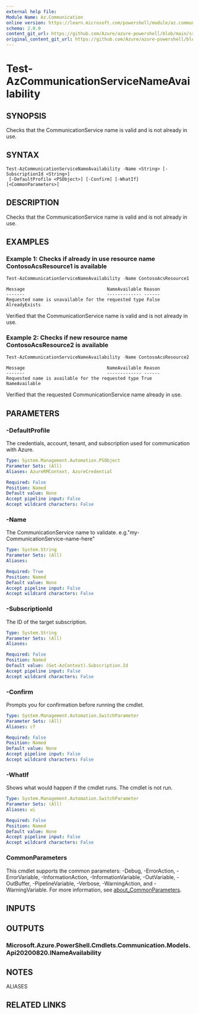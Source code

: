 ```yaml
---
external help file: 
Module Name: Az.Communication
online version: https://learn.microsoft.com/powershell/module/az.communication/test-azcommunicationservicenameavailability
schema: 2.0.0
content_git_url: https://github.com/Azure/azure-powershell/blob/main/src/Communication/Communication/help/Test-AzCommunicationServiceNameAvailability.md
original_content_git_url: https://github.com/Azure/azure-powershell/blob/main/src/Communication/Communication/help/Test-AzCommunicationServiceNameAvailability.md
---
```


# Test-AzCommunicationServiceNameAvailability

## SYNOPSIS
Checks that the CommunicationService name is valid and is not already in use.

## SYNTAX

```
Test-AzCommunicationServiceNameAvailability -Name <String> [-SubscriptionId <String>]
 [-DefaultProfile <PSObject>] [-Confirm] [-WhatIf] [<CommonParameters>]
```

## DESCRIPTION
Checks that the CommunicationService name is valid and is not already in use.

## EXAMPLES

### Example 1: Checks if already in use resource name ContosoAcsResource1 is available
```powershell
Test-AzCommunicationServiceNameAvailability -Name ContosoAcsResource1
```

```output
Message                               NameAvailable Reason
-------                               ------------- ------
Requested name is unavailable for the requested type False         AlreadyExists
```

Verified that the CommunicationService name is valid and is not already in use.

### Example 2: Checks if new resource name ContosoAcsResource2 is available
```powershell
Test-AzCommunicationServiceNameAvailability -Name ContosoAcsResource2
```

```output
Message                               NameAvailable Reason
-------                               ------------- ------
Requested name is available for the requested type True         NameAvailable
```

Verified that the requested CommunicationService name already in use.

## PARAMETERS

### -DefaultProfile
The credentials, account, tenant, and subscription used for communication with Azure.

```yaml
Type: System.Management.Automation.PSObject
Parameter Sets: (All)
Aliases: AzureRMContext, AzureCredential

Required: False
Position: Named
Default value: None
Accept pipeline input: False
Accept wildcard characters: False
```

### -Name
The CommunicationService name to validate.
e.g."my-CommunicationService-name-here"

```yaml
Type: System.String
Parameter Sets: (All)
Aliases:

Required: True
Position: Named
Default value: None
Accept pipeline input: False
Accept wildcard characters: False
```

### -SubscriptionId
The ID of the target subscription.

```yaml
Type: System.String
Parameter Sets: (All)
Aliases:

Required: False
Position: Named
Default value: (Get-AzContext).Subscription.Id
Accept pipeline input: False
Accept wildcard characters: False
```

### -Confirm
Prompts you for confirmation before running the cmdlet.

```yaml
Type: System.Management.Automation.SwitchParameter
Parameter Sets: (All)
Aliases: cf

Required: False
Position: Named
Default value: None
Accept pipeline input: False
Accept wildcard characters: False
```

### -WhatIf
Shows what would happen if the cmdlet runs.
The cmdlet is not run.

```yaml
Type: System.Management.Automation.SwitchParameter
Parameter Sets: (All)
Aliases: wi

Required: False
Position: Named
Default value: None
Accept pipeline input: False
Accept wildcard characters: False
```

### CommonParameters
This cmdlet supports the common parameters: -Debug, -ErrorAction, -ErrorVariable, -InformationAction, -InformationVariable, -OutVariable, -OutBuffer, -PipelineVariable, -Verbose, -WarningAction, and -WarningVariable. For more information, see [about_CommonParameters](http://go.microsoft.com/fwlink/?LinkID=113216).

## INPUTS

## OUTPUTS

### Microsoft.Azure.PowerShell.Cmdlets.Communication.Models.Api20200820.INameAvailability

## NOTES

ALIASES

## RELATED LINKS

